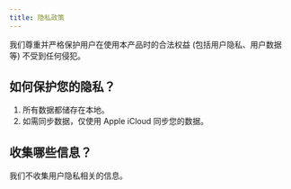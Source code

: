 ```yaml
---
title: 隐私政策
---
```


我们尊重并严格保护用户在使用本产品时的合法权益 (包括用户隐私、用户数据等) 不受到任何侵犯。

## 如何保护您的隐私？
1. 所有数据都储存在本地。
2. 如需同步数据，仅使用 Apple iCloud 同步您的数据。

## 收集哪些信息？
我们不收集用户隐私相关的信息。
